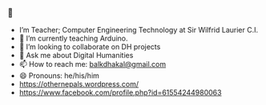 ### 👋
- I’m Teacher; Computer Engineering Technology at Sir Wilfrid Laurier C.I.
- 🌱 I’m currently teaching Arduino. 
- 👯 I’m looking to collaborate on DH projects
- 💬 Ask me about Digital Humanities
- 📫 How to reach me: balkdhakal@gmail.com
- 😄 Pronouns: he/his/him
- https://othernepals.wordpress.com/
- https://www.facebook.com/profile.php?id=61554244980063 


